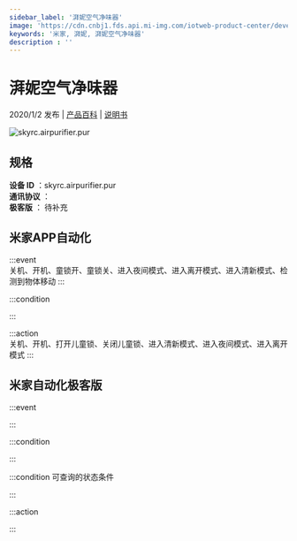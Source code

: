 ```yaml
---
sidebar_label: '湃妮空气净味器'
image: 'https://cdn.cnbj1.fds.api.mi-img.com/iotweb-product-center/developer_1571709618851z86opkZN.png?GalaxyAccessKeyId=AKVGLQWBOVIRQ3XLEW&Expires=9223372036854775807&Signature=VRiFxnfB51y4SZH8laGDXbrLojo='
keywords: '米家, 湃妮, 湃妮空气净味器'
description : ''
---
```

# 湃妮空气净味器

2020/1/2 发布 | [产品百科](https://home.mi.com/webapp/content/baike/product/index.html?model=skyrc.airpurifier.pur/) | [说明书](https://home.mi.com/views/introduction.html?model=skyrc.airpurifier.pur&region=cn)

![skyrc.airpurifier.pur](https://cdn.cnbj1.fds.api.mi-img.com/iotweb-product-center/developer_1571709618851z86opkZN.png?GalaxyAccessKeyId=AKVGLQWBOVIRQ3XLEW&Expires=9223372036854775807&Signature=VRiFxnfB51y4SZH8laGDXbrLojo=)

## 规格  
> 
**设备 ID** ：skyrc.airpurifier.pur  
**通讯协议** ：  
**极客版**  ： 待补充 


## 米家APP自动化  

:::event  
关机、开机、童锁开、童锁关、进入夜间模式、进入离开模式、进入清新模式、检测到物体移动
:::

:::condition  

:::

:::action   
关机、开机、打开儿童锁、关闭儿童锁、进入清新模式、进入夜间模式、进入离开模式
:::

## 米家自动化极客版  

:::event  

:::

:::condition  

:::

:::condition 可查询的状态条件  

:::

:::action  

:::

        
